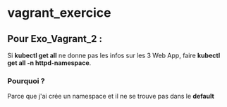 # vagrant_exercice


## Pour Exo_Vagrant_2 :
Si **kubectl get all** ne donne pas les infos sur les 3 Web App, faire **kubectl get all -n httpd-namespace**. 

### Pourquoi ? 
Parce que j'ai crée un namespace et il ne se trouve pas dans le **default**
